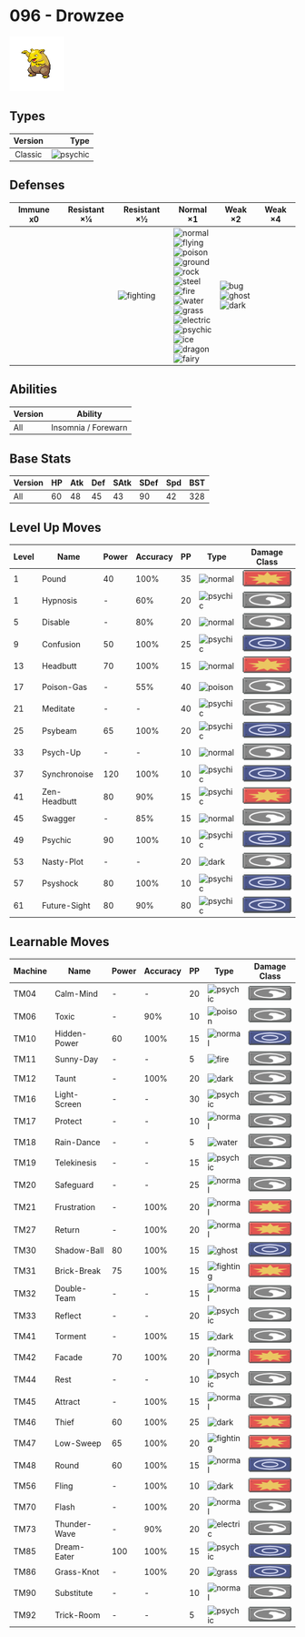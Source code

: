 # 096 - Drowzee

![drowzee](../img/pokemon/096.png)

## Types

| Version | Type                                 |
| :-----: | -----------------------------------: |
| Classic | ![psychic](../img/types/psychic.png) |

## Defenses

| Immune x0 | Resistant ×¼ | Resistant ×½                           | Normal ×1                                                                                                                                                                                                                                                                                                                                                                                                                                                                                                                                     | Weak ×2                                                                                              | Weak ×4 |
| --------- | ------------ | -------------------------------------- | --------------------------------------------------------------------------------------------------------------------------------------------------------------------------------------------------------------------------------------------------------------------------------------------------------------------------------------------------------------------------------------------------------------------------------------------------------------------------------------------------------------------------------------------- | ---------------------------------------------------------------------------------------------------- | ------- |
|           |              | ![fighting](../img/types/fighting.png) | ![normal](../img/types/normal.png)<br/>![flying](../img/types/flying.png)<br/>![poison](../img/types/poison.png)<br/>![ground](../img/types/ground.png)<br/>![rock](../img/types/rock.png)<br/>![steel](../img/types/steel.png)<br/>![fire](../img/types/fire.png)<br/>![water](../img/types/water.png)<br/>![grass](../img/types/grass.png)<br/>![electric](../img/types/electric.png)<br/>![psychic](../img/types/psychic.png)<br/>![ice](../img/types/ice.png)<br/>![dragon](../img/types/dragon.png)<br/>![fairy](../img/types/fairy.png) | ![bug](../img/types/bug.png)<br/>![ghost](../img/types/ghost.png)<br/>![dark](../img/types/dark.png) |         |

## Abilities

| Version | Ability             |
| ------- | ------------------- |
| All     | Insomnia / Forewarn |

## Base Stats

| Version | HP | Atk | Def | SAtk | SDef | Spd | BST |
| ------- | -- | --- | --- | ---- | ---- | --- | --- |
| All     | 60 | 48  | 45  | 43   | 90   | 42  | 328 |

## Level Up Moves

| Level | Name         | Power | Accuracy | PP | Type                                 | Damage Class                           |
| ----- | ------------ | ----- | -------- | -- | ------------------------------------ | -------------------------------------- |
| 1     | Pound        | 40    | 100%     | 35 | ![normal](../img/types/normal.png)   | ![physical](../img/types/physical.png) |
| 1     | Hypnosis     | -     | 60%      | 20 | ![psychic](../img/types/psychic.png) | ![status](../img/types/status.png)     |
| 5     | Disable      | -     | 80%      | 20 | ![normal](../img/types/normal.png)   | ![status](../img/types/status.png)     |
| 9     | Confusion    | 50    | 100%     | 25 | ![psychic](../img/types/psychic.png) | ![special](../img/types/special.png)   |
| 13    | Headbutt     | 70    | 100%     | 15 | ![normal](../img/types/normal.png)   | ![physical](../img/types/physical.png) |
| 17    | Poison-Gas   | -     | 55%      | 40 | ![poison](../img/types/poison.png)   | ![status](../img/types/status.png)     |
| 21    | Meditate     | -     | -        | 40 | ![psychic](../img/types/psychic.png) | ![status](../img/types/status.png)     |
| 25    | Psybeam      | 65    | 100%     | 20 | ![psychic](../img/types/psychic.png) | ![special](../img/types/special.png)   |
| 33    | Psych-Up     | -     | -        | 10 | ![normal](../img/types/normal.png)   | ![status](../img/types/status.png)     |
| 37    | Synchronoise | 120   | 100%     | 10 | ![psychic](../img/types/psychic.png) | ![special](../img/types/special.png)   |
| 41    | Zen-Headbutt | 80    | 90%      | 15 | ![psychic](../img/types/psychic.png) | ![physical](../img/types/physical.png) |
| 45    | Swagger      | -     | 85%      | 15 | ![normal](../img/types/normal.png)   | ![status](../img/types/status.png)     |
| 49    | Psychic      | 90    | 100%     | 10 | ![psychic](../img/types/psychic.png) | ![special](../img/types/special.png)   |
| 53    | Nasty-Plot   | -     | -        | 20 | ![dark](../img/types/dark.png)       | ![status](../img/types/status.png)     |
| 57    | Psyshock     | 80    | 100%     | 10 | ![psychic](../img/types/psychic.png) | ![special](../img/types/special.png)   |
| 61    | Future-Sight | 80    | 90%      | 80 | ![psychic](../img/types/psychic.png) | ![special](../img/types/special.png)   |

## Learnable Moves

| Machine | Name         | Power | Accuracy | PP | Type                                   | Damage Class                           |
| ------- | ------------ | ----- | -------- | -- | -------------------------------------- | -------------------------------------- |
| TM04    | Calm-Mind    | -     | -        | 20 | ![psychic](../img/types/psychic.png)   | ![status](../img/types/status.png)     |
| TM06    | Toxic        | -     | 90%      | 10 | ![poison](../img/types/poison.png)     | ![status](../img/types/status.png)     |
| TM10    | Hidden-Power | 60    | 100%     | 15 | ![normal](../img/types/normal.png)     | ![special](../img/types/special.png)   |
| TM11    | Sunny-Day    | -     | -        | 5  | ![fire](../img/types/fire.png)         | ![status](../img/types/status.png)     |
| TM12    | Taunt        | -     | 100%     | 20 | ![dark](../img/types/dark.png)         | ![status](../img/types/status.png)     |
| TM16    | Light-Screen | -     | -        | 30 | ![psychic](../img/types/psychic.png)   | ![status](../img/types/status.png)     |
| TM17    | Protect      | -     | -        | 10 | ![normal](../img/types/normal.png)     | ![status](../img/types/status.png)     |
| TM18    | Rain-Dance   | -     | -        | 5  | ![water](../img/types/water.png)       | ![status](../img/types/status.png)     |
| TM19    | Telekinesis  | -     | -        | 15 | ![psychic](../img/types/psychic.png)   | ![status](../img/types/status.png)     |
| TM20    | Safeguard    | -     | -        | 25 | ![normal](../img/types/normal.png)     | ![status](../img/types/status.png)     |
| TM21    | Frustration  | -     | 100%     | 20 | ![normal](../img/types/normal.png)     | ![physical](../img/types/physical.png) |
| TM27    | Return       | -     | 100%     | 20 | ![normal](../img/types/normal.png)     | ![physical](../img/types/physical.png) |
| TM30    | Shadow-Ball  | 80    | 100%     | 15 | ![ghost](../img/types/ghost.png)       | ![special](../img/types/special.png)   |
| TM31    | Brick-Break  | 75    | 100%     | 15 | ![fighting](../img/types/fighting.png) | ![physical](../img/types/physical.png) |
| TM32    | Double-Team  | -     | -        | 15 | ![normal](../img/types/normal.png)     | ![status](../img/types/status.png)     |
| TM33    | Reflect      | -     | -        | 20 | ![psychic](../img/types/psychic.png)   | ![status](../img/types/status.png)     |
| TM41    | Torment      | -     | 100%     | 15 | ![dark](../img/types/dark.png)         | ![status](../img/types/status.png)     |
| TM42    | Facade       | 70    | 100%     | 20 | ![normal](../img/types/normal.png)     | ![physical](../img/types/physical.png) |
| TM44    | Rest         | -     | -        | 10 | ![psychic](../img/types/psychic.png)   | ![status](../img/types/status.png)     |
| TM45    | Attract      | -     | 100%     | 15 | ![normal](../img/types/normal.png)     | ![status](../img/types/status.png)     |
| TM46    | Thief        | 60    | 100%     | 25 | ![dark](../img/types/dark.png)         | ![physical](../img/types/physical.png) |
| TM47    | Low-Sweep    | 65    | 100%     | 20 | ![fighting](../img/types/fighting.png) | ![physical](../img/types/physical.png) |
| TM48    | Round        | 60    | 100%     | 15 | ![normal](../img/types/normal.png)     | ![special](../img/types/special.png)   |
| TM56    | Fling        | -     | 100%     | 10 | ![dark](../img/types/dark.png)         | ![physical](../img/types/physical.png) |
| TM70    | Flash        | -     | 100%     | 20 | ![normal](../img/types/normal.png)     | ![status](../img/types/status.png)     |
| TM73    | Thunder-Wave | -     | 90%      | 20 | ![electric](../img/types/electric.png) | ![status](../img/types/status.png)     |
| TM85    | Dream-Eater  | 100   | 100%     | 15 | ![psychic](../img/types/psychic.png)   | ![special](../img/types/special.png)   |
| TM86    | Grass-Knot   | -     | 100%     | 20 | ![grass](../img/types/grass.png)       | ![special](../img/types/special.png)   |
| TM90    | Substitute   | -     | -        | 10 | ![normal](../img/types/normal.png)     | ![status](../img/types/status.png)     |
| TM92    | Trick-Room   | -     | -        | 5  | ![psychic](../img/types/psychic.png)   | ![status](../img/types/status.png)     |